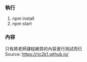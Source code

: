 ### 執行
1. npm install
2. npm start

### 內容
只有將老師課程網頁的內容進行測試而已 <br>
Source: https://ric2k1.github.io/

